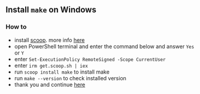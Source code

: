 ## Install `make` on Windows

### How to
- install [scoop](https://scoop.sh/). more info [here](https://github.com/ScoopInstaller/Install#readme)
- open PowerShell terminal and enter the command below and answer `Yes` or `Y`
- enter `Set-ExecutionPolicy RemoteSigned -Scope CurrentUser`
- enter `irm get.scoop.sh | iex`
- run `scoop install make` to install make
- run `make --version` to check installed version
- thank you and continue [here](../README.md#windows-setup)